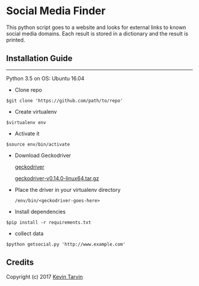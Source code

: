# Social Media Finder
This python script goes to a website and looks for external links to known social media domains. Each result is stored in a dictionary and the result is printed.

## Installation Guide
___
Python 3.5 on OS: Ubuntu 16.04

- Clone repo
```
$git clone 'https://github.com/path/to/repo'
```
- Create virtualenv
```
$virtualenv env
```
- Activate it
```
$source env/bin/activate
```
  - Download Geckodriver

    [geckodriver](https://github.com/mozilla/geckodriver/releases)

    [geckodriver-v0.14.0-linux64.tar.gz](https://github.com/mozilla/geckodriver/releases/download/v0.14.0/geckodriver-v0.14.0-linux64.tar.gz)
  - Place the driver in your virtualenv directory

    ```
    /env/bin/<geckodriver-goes-here>
    ```

- Install dependencies
```
$pip install -r requirements.txt
```
- collect data
```
$python getsocial.py 'http://www.example.com'
```

## Credits

Copyright (c) 2017 [Kevin Tarvin](http://www.kevintarvin.com/)
